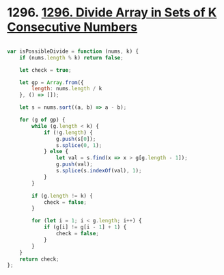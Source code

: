 # 1296. [1296. Divide Array in Sets of K Consecutive Numbers](https://leetcode.com/problems/divide-array-in-sets-of-k-consecutive-numbers) 



```js 

var isPossibleDivide = function (nums, k) {
    if (nums.length % k) return false;

    let check = true;

    let gp = Array.from({
        length: nums.length / k
    }, () => []);

    let s = nums.sort((a, b) => a - b);

    for (g of gp) {
        while (g.length < k) {
            if (!g.length) {
                g.push(s[0]);
                s.splice(0, 1);
            } else {
                let val = s.find(x => x > g[g.length - 1]);
                g.push(val);
                s.splice(s.indexOf(val), 1);
            }
        }

        if (g.length != k) {
            check = false;
        }

        for (let i = 1; i < g.length; i++) {
            if (g[i] != g[i - 1] + 1) {
                check = false;
            }
        }
    }
    return check;
};

```